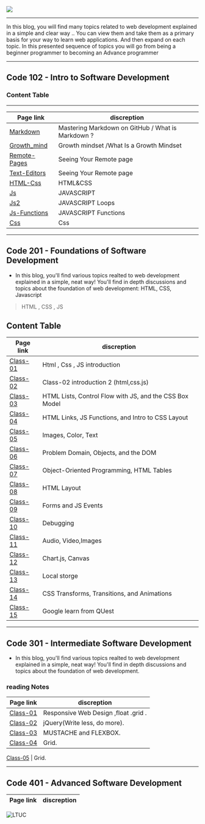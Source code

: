 ![](https://th.bing.com/th/id/OIP.yxIH9ahP2uYjhoDgF8lYNQHaEK?pid=ImgDet&rs=1)

______
In this blog, you will find many topics related to web development explained in a simple and clear way .. You can view them and take them as a primary basis for your way to learn web applications. And then expand on each topic.
In this presented sequence of topics you will go from being a beginner programmer to becoming an Advance programmer
__________________

## Code 102 - Intro to Software Development

### Content Table
___

Page link         | discreption 
------------ | -------------
[Markdown ](https://aseelwadi.github.io/reading-notes/)      |  Mastering Markdown on GitHub  / What is Markdown ?
[Growth_mind ](https://aseelwadi.github.io/reading-notes/Growth-mind)      |   Growth mindset  /What Is a Growth Mindset 
[Remote-Pages](https://aseelwadi.github.io/reading-notes/Remote-Page)     |   Seeing Your Remote page 
[Text-Editors](https://aseelwadi.github.io/reading-notes/editors)    |   Seeing Your Remote page
[HTML-Css](https://aseelwadi.github.io/reading-notes/Html-Css)      |   HTML&CSS 
[Js](https://aseelwadi.github.io/reading-notes/Javascript)      |   JAVASCRIPT
[Js2](https://aseelwadi.github.io/reading-notes/Js2)      |   JAVASCRIPT Loops
[Js-Functions](https://aseelwadi.github.io/reading-notes/Js-Functions)      |JAVASCRIPT Functions
[Css](https://aseelwadi.github.io/reading-notes/css-Colors)      | Css



________________________
## Code 201 - Foundations of Software Development
* In this blog, you'll find various topics realted to web development explained in a simple, neat way! You'll find in depth discussions and topics about the foundation of web development: HTML, CSS, Javascript


> HTML , CSS , JS 

## Content Table


Page link         | discreption 
------------ | -------------
[Class-01](https://aseelwadi.github.io/reading-notes/class-01)      | Html , Css , JS introduction
[Class-02](https://aseelwadi.github.io/reading-notes/class02)      | Class-02 introduction 2 (html,css.js)
[Class-03](https://aseelwadi.github.io/reading-notes/class-03)      | HTML Lists, Control Flow with JS, and the CSS Box Model
[Class-04](https://aseelwadi.github.io/reading-notes/class-04)      | HTML Links, JS Functions, and Intro to CSS Layout
[Class-05](https://aseelwadi.github.io/reading-notes/class-05)      | Images, Color, Text
[Class-06](https://aseelwadi.github.io/reading-notes/class-06)      | Problem Domain, Objects, and the DOM
[Class-07](https://aseelwadi.github.io/reading-notes/class-07)      | Object-Oriented Programming, HTML Tables
[Class-08](https://aseelwadi.github.io/reading-notes/class-08)      | HTML Layout
[Class-09](https://aseelwadi.github.io/reading-notes/class-09)      | Forms and JS Events
[Class-10](https://aseelwadi.github.io/reading-notes/class-10)      | Debugging
[Class-11](https://aseelwadi.github.io/reading-notes/class-11)      | Audio, Video,Images
[Class-12](https://aseelwadi.github.io/reading-notes/class-12)      | Chart.js, Canvas
[Class-13](https://aseelwadi.github.io/reading-notes/class-13)      | Local storge
[Class-14](https://aseelwadi.github.io/reading-notes/class-14)      |CSS Transforms, Transitions, and Animations
[Class-15](https://aseelwadi.github.io/reading-notes/class-15)      | Google learn from QUest


_______
## Code 301 - Intermediate Software Development
* In this blog, you'll find various topics realted to web development explained in a simple, neat way! You'll find in depth discussions and topics about the foundation of web development.

### reading Notes
Page link         | discreption 
------------ | -------------
[Class-01](https://aseelwadi.github.io/reading-notes/code301-1) | Responsive Web Design ,float .grid .
[Class-02](https://aseelwadi.github.io/reading-notes/code301-2) | jQuery(Write less, do more).
[Class-03](https://aseelwadi.github.io/reading-notes/code301-3) | MUSTACHE and FLEXBOX.
[Class-04](https://aseelwadi.github.io/reading-notes/code301-4) | Grid.

[Class-05](https://aseelwadi.github.io/reading-notes/code301-5) | Grid.

__________
## Code 401 - Advanced Software Development
Page link         | discreption 
------------ | -------------

![LTUC](https://tse3.mm.bing.net/th?id=OIP.NnKjqMfUo-fisKWU9URw4QHaE5&pid=Api&P=0&w=271&h=180)



